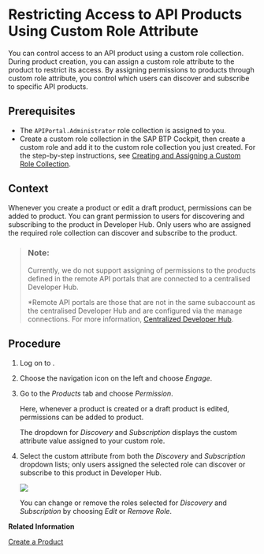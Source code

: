 <!-- loio09fb892458c54952a1c9abcef141ef97 -->

# Restricting Access to API Products Using Custom Role Attribute

You can control access to an API product using a custom role collection. During product creation, you can assign a custom role attribute to the product to restrict its access. By assigning permissions to products through custom role attribute, you control which users can discover and subscribe to specific API products.



<a name="loio09fb892458c54952a1c9abcef141ef97__prereq_y5k_q5x_ddb"/>

## Prerequisites

-   The `APIPortal.Administrator` role collection is assigned to you.
-   Create a custom role collection in the SAP BTP Cockpit, then create a custom role and add it to the custom role collection you just created. For the step-by-step instructions, see [Creating and Assigning a Custom Role Collection](creating-and-assigning-a-custom-role-collection-9d827cd.md).



## Context

Whenever you create a product or edit a draft product, permissions can be added to product. You can grant permission to users for discovering and subscribing to the product in Developer Hub. Only users who are assigned the required role collection can discover and subscribe to the product.

> ### Note:  
> Currently, we do not support assigning of permissions to the products defined in the remote API portals that are connected to a centralised Developer Hub.
> 
> \*Remote API portals are those that are not in the same subaccount as the centralised Developer Hub and are configured via the manage connections. For more information, [Centralized Developer Hub](APIM-Initial-Setup/centralized-developer-hub-38422de.md).



## Procedure

1.  Log on to .

2.  Choose the navigation icon on the left and choose *Engage*.

3.  Go to the *Products* tab and choose *Permission*.

    Here, whenever a product is created or a draft product is edited, permissions can be added to product.

    The dropdown for *Discovery* and *Subscription* displays the custom attribute value assigned to your custom role.

4.  Select the custom attribute from both the *Discovery* and *Subscription* dropdown lists; only users assigned the selected role can discover or subscribe to this product in Developer Hub.

    ![](images/de5a90caf2d047d4ab33982bc7be710d.image)

    You can change or remove the roles selected for *Discovery* and *Subscription* by choosing *Edit* or *Remove Role*.


**Related Information**  


[Create a Product](create-a-product-d769622.md "Create products to publish a bundle of API proxies together.")

